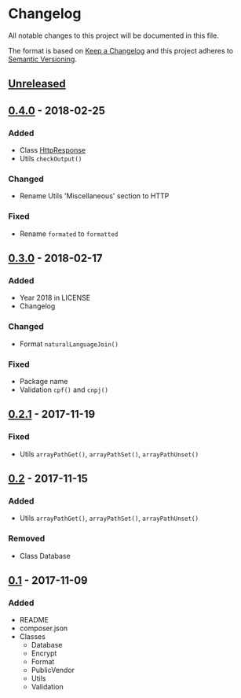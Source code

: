 # Changelog

All notable changes to this project will be documented in this file.

The format is based on [Keep a Changelog](http://keepachangelog.com/en/1.0.0/)
and this project adheres to [Semantic Versioning](http://semver.org/spec/v2.0.0.html).


## [Unreleased]


## [0.4.0] - 2018-02-25

### Added
- Class [HttpResponse]
- Utils `checkOutput()`

### Changed
- Rename Utils 'Miscellaneous' section to HTTP

### Fixed
- Rename `formated` to `formatted`


## [0.3.0] - 2018-02-17

### Added
- Year 2018 in LICENSE
- Changelog

### Changed
- Format `naturalLanguageJoin()`

### Fixed
- Package name
- Validation `cpf()` and `cnpj()`


## [0.2.1] - 2017-11-19

### Fixed
- Utils `arrayPathGet()`, `arrayPathSet()`, `arrayPathUnset()`


## [0.2] - 2017-11-15

### Added
- Utils `arrayPathGet()`, `arrayPathSet()`, `arrayPathUnset()`

### Removed
- Class Database


## [0.1] - 2017-11-09

### Added
- README
- composer.json
- Classes
  - Database
  - Encrypt
  - Format
  - PublicVendor
  - Utils
  - Validation


[Unreleased]: https://github.com/aryelgois/utils/compare/v0.4.0...develop
[0.4.0]: https://github.com/aryelgois/utils/compare/v0.3.0...v0.4.0
[0.3.0]: https://github.com/aryelgois/utils/compare/v0.2.1...v0.3.0
[0.2.1]: https://github.com/aryelgois/utils/compare/v0.2...v0.2.1
[0.2]: https://github.com/aryelgois/utils/compare/v0.1...v0.2
[0.1]: https://github.com/aryelgois/utils/compare/0f8027cfd83300abdc2a944364c33afd0e9d6e7e...v0.1

[HttpResponse]: https://gist.github.com/aryelgois/e577aa73ebbe1463532ab8a584e3d16c

